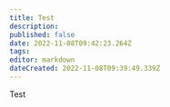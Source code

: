 ```yaml
---
title: Test
description: 
published: false
date: 2022-11-08T09:42:23.264Z
tags: 
editor: markdown
dateCreated: 2022-11-08T09:39:49.339Z
---
```


Test